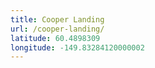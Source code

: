 ```yaml
---
title: Cooper Landing
url: /cooper-landing/
latitude: 60.4898309
longitude: -149.83284120000002
---
```

